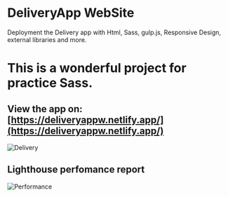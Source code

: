 # DeliveryApp WebSite

Deployment the Delivery app with Html, Sass, gulp.js, Responsive Design, external libraries and more.

# This is a wonderful project for practice Sass.

## View the app on: [https://deliveryappw.netlify.app/](https://deliveryappw.netlify.app/)

![Delivery](https://user-images.githubusercontent.com/45151760/155166851-f1f41fa4-3cd1-45b0-81d7-0eaab9766dc8.png)

## Lighthouse perfomance report

![Performance](https://user-images.githubusercontent.com/45151760/155166948-d881e199-2b50-43d3-b784-e104025dc1a4.png)
